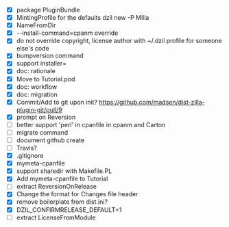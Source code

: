 - [x] package PluginBundle
- [x] MintingProfile for the defaults dzil new -P Milla
- [x] NameFromDir
- [x] --install-command=cpanm override
- [x] do not override copyright, license author with ~/.dzil profile for someone else's code
- [x] bumpversion command
- [x] support installer=
- [x] doc: rationale
- [x] Move to Tutorial.pod
- [x] doc: workflow
- [x] doc: migration
- [x] Commit/Add to git upon init? https://github.com/madsen/dist-zilla-plugin-git/pull/9
- [x] prompt on Reversion
- [ ] better support 'perl' in cpanfile in cpanm and Carton
- [ ] migrate command
- [ ] document github create
- [ ] Travis?
- [x] .gitignore
- [x] mymeta-cpanfile
- [x] support sharedir with Makefile.PL
- [x] Add mymeta-cpanfile to Tutorial
- [ ] extract ReversionOnRelease
- [x] Change the format for Changes file header
- [x] remove boilerplate from dist.ini?
- [x] DZIL_CONFIRMRELEASE_DEFAULT=1
- [ ] extract LicenseFromModule
